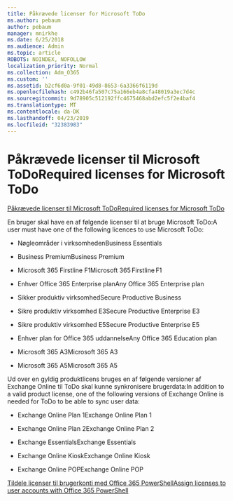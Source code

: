 ```yaml
---
title: Påkrævede licenser for Microsoft ToDo
ms.author: pebaum
author: pebaum
manager: mnirkhe
ms.date: 6/25/2018
ms.audience: Admin
ms.topic: article
ROBOTS: NOINDEX, NOFOLLOW
localization_priority: Normal
ms.collection: Adm_O365
ms.custom: ''
ms.assetid: b2cf6d0a-9f01-49d8-8653-6a3366f6119d
ms.openlocfilehash: c492b46fa507c75a166eb4a8cfa48019a3ec7d4c
ms.sourcegitcommit: 9d78905c512192ffc4675468abd2efc5f2e4baf4
ms.translationtype: MT
ms.contentlocale: da-DK
ms.lasthandoff: 04/23/2019
ms.locfileid: "32383983"
---
```

# <a name="required-licenses-for-microsoft-todo"></a><span data-ttu-id="918ca-102">Påkrævede licenser til Microsoft ToDo</span><span class="sxs-lookup"><span data-stu-id="918ca-102">Required licenses for Microsoft ToDo</span></span>

[<span data-ttu-id="918ca-103">Påkrævede licenser til Microsoft ToDo</span><span class="sxs-lookup"><span data-stu-id="918ca-103">Required licenses for Microsoft ToDo</span></span>](https://support.office.com/article/381e9d1b-c500-49b5-973e-890fd86528d7.aspx)
  
<span data-ttu-id="918ca-104">En bruger skal have en af følgende licenser til at bruge Microsoft ToDo:</span><span class="sxs-lookup"><span data-stu-id="918ca-104">A user must have one of the following licences to use Microsoft ToDo:</span></span>
  
- <span data-ttu-id="918ca-105">Nøgleområder i virksomheden</span><span class="sxs-lookup"><span data-stu-id="918ca-105">Business Essentials</span></span>
    
- <span data-ttu-id="918ca-106">Business Premium</span><span class="sxs-lookup"><span data-stu-id="918ca-106">Business Premium</span></span>
    
- <span data-ttu-id="918ca-107">Microsoft 365 Firstline F1</span><span class="sxs-lookup"><span data-stu-id="918ca-107">Microsoft 365 Firstline F1</span></span>
    
- <span data-ttu-id="918ca-108">Enhver Office 365 Enterprise plan</span><span class="sxs-lookup"><span data-stu-id="918ca-108">Any Office 365 Enterprise plan</span></span>
    
- <span data-ttu-id="918ca-109">Sikker produktiv virksomhed</span><span class="sxs-lookup"><span data-stu-id="918ca-109">Secure Productive Business</span></span>
    
- <span data-ttu-id="918ca-110">Sikre produktiv virksomhed E3</span><span class="sxs-lookup"><span data-stu-id="918ca-110">Secure Productive Enterprise E3</span></span>
    
- <span data-ttu-id="918ca-111">Sikre produktiv virksomhed E5</span><span class="sxs-lookup"><span data-stu-id="918ca-111">Secure Productive Enterprise E5</span></span>
    
- <span data-ttu-id="918ca-112">Enhver plan for Office 365 uddannelse</span><span class="sxs-lookup"><span data-stu-id="918ca-112">Any Office 365 Education plan</span></span>
    
- <span data-ttu-id="918ca-113">Microsoft 365 A3</span><span class="sxs-lookup"><span data-stu-id="918ca-113">Microsoft 365 A3</span></span>
    
- <span data-ttu-id="918ca-114">Microsoft 365 A5</span><span class="sxs-lookup"><span data-stu-id="918ca-114">Microsoft 365 A5</span></span>
    
<span data-ttu-id="918ca-115">Ud over en gyldig produktlicens bruges en af følgende versioner af Exchange Online til ToDo skal kunne synkronisere brugerdata:</span><span class="sxs-lookup"><span data-stu-id="918ca-115">In addition to a valid product license, one of the following versions of Exchange Online is needed for ToDo to be able to sync user data:</span></span> 
  
- <span data-ttu-id="918ca-116">Exchange Online Plan 1</span><span class="sxs-lookup"><span data-stu-id="918ca-116">Exchange Online Plan 1</span></span>
    
- <span data-ttu-id="918ca-117">Exchange Online Plan 2</span><span class="sxs-lookup"><span data-stu-id="918ca-117">Exchange Online Plan 2</span></span>
    
- <span data-ttu-id="918ca-118">Exchange Essentials</span><span class="sxs-lookup"><span data-stu-id="918ca-118">Exchange Essentials</span></span>
    
- <span data-ttu-id="918ca-119">Exchange Online Kiosk</span><span class="sxs-lookup"><span data-stu-id="918ca-119">Exchange Online Kiosk</span></span>
    
- <span data-ttu-id="918ca-120">Exchange Online POP</span><span class="sxs-lookup"><span data-stu-id="918ca-120">Exchange Online POP</span></span>
    
[<span data-ttu-id="918ca-121">Tildele licenser til brugerkonti med Office 365 PowerShell</span><span class="sxs-lookup"><span data-stu-id="918ca-121">Assign licenses to user accounts with Office 365 PowerShell</span></span>](https://docs.microsoft.com/office365/enterprise/powershell/assign-licenses-to-user-accounts-with-office-365-powershell )
  

